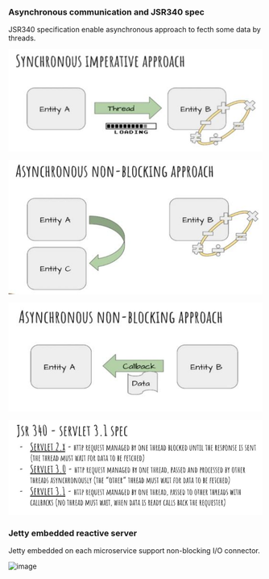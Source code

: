 
### Asynchronous communication and JSR340 spec

JSR340 specification enable asynchronous approach to fecth some data by threads.

![image](https://github.com/antoniopaolacci/reactive-java-microservice/blob/master/img/synchronous.jpg)

![image](https://github.com/antoniopaolacci/reactive-java-microservice/blob/master/img/sync-no-blocking.jpg)

![image](https://github.com/antoniopaolacci/reactive-java-microservice/blob/master/img/asynchronous.jpg)

![image](https://github.com/antoniopaolacci/reactive-java-microservice/blob/master/img/JSR340.jpg)

### Jetty embedded reactive server

Jetty embedded on each microservice support non-blocking I/O connector. 

![image](https://github.com/antoniopaolacci/reactive-java-microservice/blob/master/img/pod.jpg)
